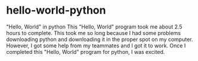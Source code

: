 # hello-world-python
"Hello, World" in python
This "Hello, World" program took me about 2.5 hours to complete. This took me so long because I had some problems downloading python and downloading it in the proper spot on my computer. However, I got some help from my teammates and I got it to work. Once I completed this "Hello, World" program for python, I was excited.
